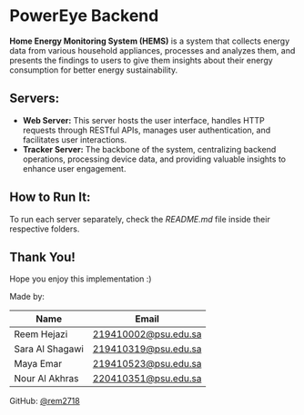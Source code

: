 # PowerEye Backend

**Home Energy Monitoring System (HEMS)** is a system that collects energy data from various household appliances, processes and analyzes them, and presents the findings to users to give them insights about their energy consumption for better energy sustainability.

## Servers:

- **Web Server:** This server hosts the user interface, handles HTTP requests through RESTful APIs, manages user authentication, and facilitates user interactions.
- **Tracker Server:** The backbone of the system, centralizing backend operations, processing device data, and providing valuable insights to enhance user engagement.

## How to Run It:

To run each server separately, check the _README.md_ file inside their respective folders.

## Thank You!

Hope you enjoy this implementation :)

Made by:

| Name         | Email               |
| ------------ | ------------------- |
| Reem Hejazi  | 219410002@psu.edu.sa|
| Sara Al Shagawi | 219410319@psu.edu.sa|
| Maya Emar    | 219410523@psu.edu.sa|
| Nour Al Akhras | 220410351@psu.edu.sa|

GitHub: [@rem2718](https://github.com/rem2718)
